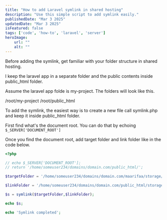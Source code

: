 ```yaml
---
title: "How to add Laravel symlink in shared hosting"
description: "Use this simple script to add symlink easily."
publishedDate: "Mar 3 2025"
updatedDate: "Mar 3 2025"
isFeatured: false
tags: ['code', 'how-to', 'laravel', 'server']
heroImage:
    url: ""
    alt: ""
---
```


Before adding the symlink, get familiar with your folder structure in shared hosting. 

I keep the laravel app in a separate folder and the public contents inside public_html folder.

Assume the laravel app folde is my-project. The folders will look like this.

/root/my-project
/root/public_html

To add the symlink, the easiest way is to create a new file call symlink.php and keep it inside public_html folder.

First find what's the document root. You can do that by echoing ```$_SERVER['DOCUMENT_ROOT']```

Once you find the document root, add target folder and link folder like in the code below.

```php
<?php

// echo $_SERVER['DOCUMENT_ROOT'];
// return '/home/someuser234/domains/domain.com/public_html/';

$targetFolder = '/home/someuser234/domains/domain.com/maarifaa/storage/app/public';

$linkFolder = '/home/someuser234/domains/domain.com/public_html/storage';

$s = symlink($targetFolder,$linkFolder);

echo $s;

echo 'Symlink completed';
```

